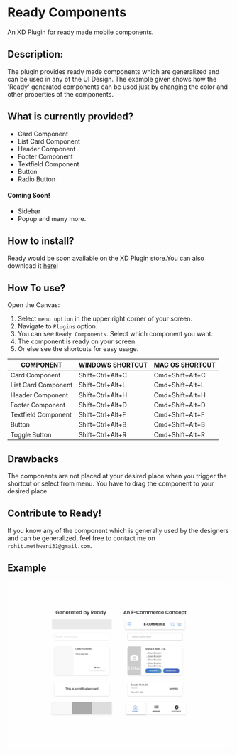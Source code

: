 # Ready Components

An XD Plugin for ready made mobile components.

## Description:

The plugin provides ready made components which are generalized and can be used in any of the UI Design. The example given shows how the 'Ready' generated components can be used just by changing the color and other properties of the components.

## What is currently provided?
 - Card Component
 - List Card Component
 - Header Component
 - Footer Component
 - Textfield Component
 - Button
 - Radio Button

#### Coming Soon! 
 - Sidebar
 - Popup and many more.
## How to install?
Ready would be soon available on the XD Plugin store.You can also download it [here](https://github.com/rohitmethwani/api-list/tree/master/ui-components)! 
 
## How To use?
Open the Canvas:
 1. Select ` menu option ` in the upper right corner of your screen.
 2. Navigate to ` Plugins ` option.
 3. You can see ` Ready Components `. Select which component you want.
 4. The component is ready on your screen.
 5. Or else see the shortcuts for easy usage.

 COMPONENT | WINDOWS SHORTCUT | MAC OS SHORTCUT |
 |---|---|---|
 | Card Component | Shift+Ctrl+Alt+C | Cmd+Shift+Alt+C |
 | List Card Component | Shift+Ctrl+Alt+L | Cmd+Shift+Alt+L |
 | Header Component | Shift+Ctrl+Alt+H | Cmd+Shift+Alt+H |
 | Footer Component | Shift+Ctrl+Alt+D | Cmd+Shift+Alt+D |
 | Textfield Component | Shift+Ctrl+Alt+F | Cmd+Shift+Alt+F |
 | Button | Shift+Ctrl+Alt+B | Cmd+Shift+Alt+B |
 | Toggle Button | Shift+Ctrl+Alt+R |  Cmd+Shift+Alt+R |

## Drawbacks
The components are not placed at your desired place when you trigger the shortcut or select from menu. You have to drag the component to your desired place.

## Contribute to Ready!
If you know any of the component which is generally used by the designers and can be generalized, feel free to contact me on ` rohit.methwani31@gmail.com `.

## Example
 ![Screenshot](resources/git.png)
